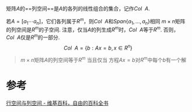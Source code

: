 
矩阵$A$的==列空间==是$A$的各列的线性组合的集合，记作$Col~~A$.

若$A=[a_{1}\dotsb a_n]$，它们各列属于$R^{m}$，则$Col~~A$和$Span\{a_{1},\dots,a_n\}$相同
$m\times n$矩阵的列空间是$R^{m}$的子空间.
注意，仅当$A$的列生成$R^{m}$时，$Col~~A$等于$R^{m}$. 否则，$Col~~A$仅是$R^{m}$的一部分.
$$Col~~A= \{b:Ax=b,x\in R^{n}\}$$


> $m\times n$矩阵$A$的列空间等于$R^{m}$ 当且仅当 方程$Ax=b$对$R^{m}$中每个$b$有一个解

# 参考
[行空间与列空间 - 维基百科，自由的百科全书](https://zh.wikipedia.org/zh-cn/%E8%A1%8C%E7%A9%BA%E9%97%B4%E4%B8%8E%E5%88%97%E7%A9%BA%E9%97%B4)
